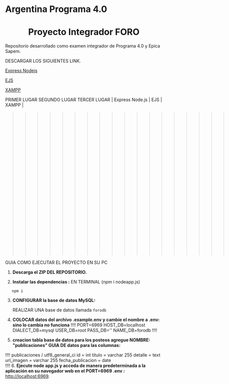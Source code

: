 # Argentina Programa 4.0




<h1 align="center"> Proyecto Integrador FORO</h1>

Repositorio desarrollado como examen integrador de Programa 4.0 y Epica Sapem.

DESCARGAR LOS SIGUIENTES LINK.

[Express Nodejs](https://miro.medium.com/v2/resize:fit:1400/1*f7ztMaMM0etsFHpEfkdiwA.png) 



[EJS](https://cdn.hashnode.com/res/hashnode/image/upload/v1669904581074/eiOU4pInF.png) 



[XAMPP](https://www.sysadminsdecuba.com/wp-content/uploads/2015/08/xampp-logo.jpg)

PRIMER LUGAR           SEGUNDO LUGAR    TERCER LUGAR
| Express Node.js      | EJS            | XAMPP |

>>>>>>>>>>>>>>>>>>>>>>>>>>>>> Guía de Instalación y Ejecución

GUIA COMO EJECUTAR EL PROYECTO EN SU PC
1. **Descarga el ZIP DEL REPOSITORIO.**

2. **Instalar las dependencias :**
  EN TERMINAL (npm i nodeapp.js)
```
   npm i
```

3. **CONFIGURAR la base de datos MySQL:** 

   REALIZAR UNA base de datos llamada `forodb` 

4. **COLOCAR datos del archivo .example.env y cambie el nombre a .env: sino lo cambia no funciona**
!!!!
   PORT=6969
   HOST_DB=localhost
   DIALECT_DB=mysql
   USER_DB=root
   PASS_DB=''
   NAME_DB=forodb
!!!!
7. **creacion tabla base de datos para los posteos agregue NOMBRE: "publicaciones" GUIA DE datos para las columnas:**
   
 !!!!
   publicaciones / utf8_general_ci
   id = int
   titulo = varchar 255
   detalle = text
   url_imagen = varchar 255
   fecha_publicacion = date   
!!!!
6. **Ejecute node app.js y acceda de manera predeterminada a la aplicación en su navegador web en el PORT=6969 .env :**
[http://localhost:6969](http://localhost:6969).
